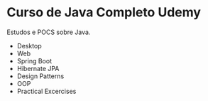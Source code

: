 # Curso de Java Completo Udemy

Estudos e POCS sobre Java.

- Desktop
- Web
- Spring Boot
- Hibernate JPA
- Design Patterns
- OOP
- Practical Excercises
